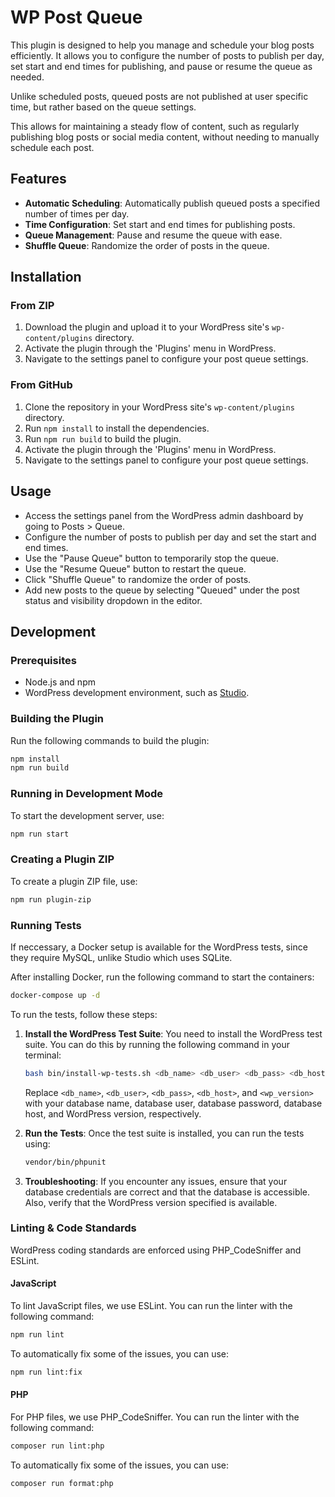 # WP Post Queue

This plugin is designed to help you manage and schedule your blog posts efficiently. It allows you to configure the number of posts to publish per day, set start and end times for publishing, and pause or resume the queue as needed.

Unlike scheduled posts, queued posts are not published at user specific time, but rather based on the queue settings.

This allows for maintaining a steady flow of content, such as regularly publishing blog posts or social media content, without needing to manually schedule each post.

## Features

- **Automatic Scheduling**: Automatically publish queued posts a specified number of times per day.
- **Time Configuration**: Set start and end times for publishing posts.
- **Queue Management**: Pause and resume the queue with ease.
- **Shuffle Queue**: Randomize the order of posts in the queue.

## Installation

### From ZIP

1. Download the plugin and upload it to your WordPress site's `wp-content/plugins` directory.
2. Activate the plugin through the 'Plugins' menu in WordPress.
3. Navigate to the settings panel to configure your post queue settings.

### From GitHub

1. Clone the repository in your WordPress site's `wp-content/plugins` directory.
2. Run `npm install` to install the dependencies.
3. Run `npm run build` to build the plugin.
4. Activate the plugin through the 'Plugins' menu in WordPress.
5. Navigate to the settings panel to configure your post queue settings.

## Usage

- Access the settings panel from the WordPress admin dashboard by going to Posts > Queue.
- Configure the number of posts to publish per day and set the start and end times.
- Use the "Pause Queue" button to temporarily stop the queue.
- Use the "Resume Queue" button to restart the queue.
- Click "Shuffle Queue" to randomize the order of posts.
- Add new posts to the queue by selecting "Queued" under the post status and visibility dropdown in the editor.

## Development

### Prerequisites

- Node.js and npm
- WordPress development environment, such as [Studio](https://developer.wordpress.com/studio/).

### Building the Plugin

Run the following commands to build the plugin:

```bash
npm install
npm run build
```

### Running in Development Mode

To start the development server, use:

```bash
npm run start
```

### Creating a Plugin ZIP

To create a plugin ZIP file, use:

```bash
npm run plugin-zip
```

### Running Tests

If neccessary, a Docker setup is available for the WordPress tests, since they require MySQL, unlike Studio which uses SQLite.

After installing Docker, run the following command to start the containers:
```bash
docker-compose up -d
```

To run the tests, follow these steps:

1. **Install the WordPress Test Suite**: You need to install the WordPress test suite. You can do this by running the following command in your terminal:

    ```bash
    bash bin/install-wp-tests.sh <db_name> <db_user> <db_pass> <db_host> <wp_version>
    ```

    Replace `<db_name>`, `<db_user>`, `<db_pass>`, `<db_host>`, and `<wp_version>` with your database name, database user, database password, database host, and WordPress version, respectively.

2. **Run the Tests**: Once the test suite is installed, you can run the tests using:

    ```bash
    vendor/bin/phpunit 
    ```

3. **Troubleshooting**: If you encounter any issues, ensure that your database credentials are correct and that the database is accessible. Also, verify that the WordPress version specified is available.

### Linting & Code Standards

WordPress coding standards are enforced using PHP_CodeSniffer and ESLint.

#### JavaScript

To lint JavaScript files, we use ESLint. You can run the linter with the following command:

```bash
npm run lint
```

To automatically fix some of the issues, you can use:

```bash
npm run lint:fix
```

#### PHP

For PHP files, we use PHP_CodeSniffer. You can run the linter with the following command:

```bash
composer run lint:php
```

To automatically fix some of the issues, you can use:

```bash
composer run format:php
```
